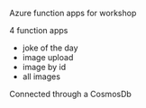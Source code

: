 Azure function apps for workshop

4 function apps

- joke of the day
- image upload
- image by id
- all images

Connected through a CosmosDb
